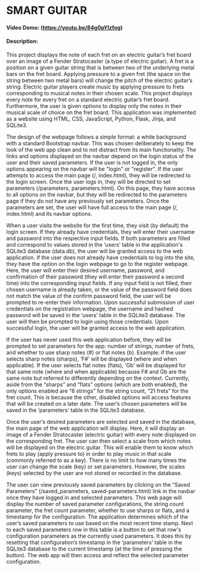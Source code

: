 # SMART GUITAR
#### Video Demo: (https://youtu.be/84g0pYlzfog)
#### Description:

This project displays the note of each fret on an electric guitar’s fret board over an image of a Fender Stratocaster (a type of electric guitar). A fret is a position on a given guitar string that is between two of the underlying metal bars on the fret board. Applying pressure to a given fret (the space on the string between two metal bars) will change the pitch of the electric guitar’s string. Electric guitar players create music by applying pressure to frets corresponding to musical notes in their chosen scale. This project displays every note for every fret on a standard electric guitar’s fret board. Furthermore, the user is given options to display only the notes in their musical scale of choice on the fret board. This application was implemented as a website using HTML, CSS, JavaScript, Python, Flask, Jinja, and SQLite3.

The design of the webpage follows a simple format: a white background with a standard Bootstrap navbar. This was chosen deliberately to keep the look of the web app clean and to not distract from its main functionality. The links and options displayed on the navbar depend on the login status of the user and their saved parameters. If the user is not logged in, the only options appearing on the navbar will be "login" or "register". If the user attempts to access the main page (/, index.html), they will be redirected to the login screen. Once the user logs in, they will be directed to set parameters (/parameters, parameters.html). On this page, they have access to all options on the navbar, but they will be redirected to the parameters page if they do not have any previously set parameters. Once the parameters are set, the user will have full access to the main page (/, index.html) and its navbar options.

When a user visits the website for the first time, they visit (by default) the login screen. If they already have credentials, they will enter their username and password into the respective input fields. If both parameters are filled and correspond to values stored in the ‘users’ table in the application's SQLite3 database (data.db), the user will be granted access to the web application. If the user does not already have credentials to log into the site, they have the option on the login webpage to go to the register webpage. Here, the user will enter their desired username, password, and confirmation of their password (they will enter their password a second time) into the corresponding input fields. If any input field is not filled, their chosen username is already taken, or the value of the password field does not match the value of the confirm password field, the user will be prompted to re-enter their information. Upon successful submission of user credentials on the registration webpage, the username and hashed password will be saved in the ‘users’ table in the SQLite3 database. The user will then be prompted to login using those credentials. Upon successful login, the user will be granted access to the web application.

If the user has never used this web application before, they will be prompted to set parameters for the app: number of strings, number of frets, and whether to use sharp notes (#) or flat notes (b). Example: if the user selects sharp notes (sharps), ‘F#’ will be displayed (where and when applicable). If the user selects flat notes (flats), ‘Gb’ will be displayed for that same note (where and when applicable) because F# and Gb are the same note but referred to differently depending on the context. Currently, aside from the “sharps” and “flats” options (which are both enabled), the only options enabled are “6 strings” for the string count, “21 frets” for the fret count. This is because the other, disabled options will access features that will be created on a later date. The user’s chosen parameters will be saved in the ‘parameters’ table in the SQLite3 database.

Once the user’s desired parameters are selected and saved in the database, the main page of the web application will display. Here, it will display an image of a Fender Stratocaster (electric guitar) with every note displayed on the corresponding fret. The user can then select a scale from which notes will be displayed on the electric guitar. This will enable them to know which frets to play (apply pressure to) in order to play music in that scale (commonly referred to as a key). There is no limit to how many times the user can change the scale (key) or set parameters. However, the scales (keys) selected by the user are not stored or recorded in the database.

The user can view previously saved parameters by clicking on the “Saved Parameters” (/saved_parameters, saved-parameters.html) link in the navbar once they have logged in and selected parameters. This web page will display the number of saved parameter configurations, the string count parameter, the fret count parameter, whether to use sharps or flats, and a timestamp for the configuration. The application determines which of the user’s saved parameters to use based on the most recent time stamp. Next to each saved parameters row in this table is a button to set that row's configuration parameters as the currently used parameters. It does this by resetting that configuration’s timestamp in the ‘parameters’ table in the SQLite3 database to the current timestamp (at the time of pressing the button). The web app will then access and reflect the selected parameter configuration.
